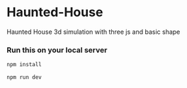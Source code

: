 # Haunted-House
 Haunted House 3d simulation with three js and basic shape
 
### Run this on your local server ###

```sh
npm install 
```

```sh
npm run dev
```
